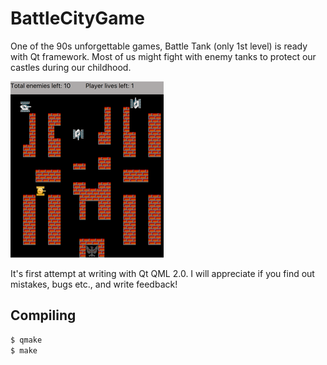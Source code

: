 # BattleCityGame

One of the 90s unforgettable games, Battle Tank (only 1st level) is ready with Qt framework. 
Most of us might fight with enemy tanks to protect our castles during our childhood.

![](samples/demo.png)

It's first attempt at writing with Qt QML 2.0.
I will appreciate if you find out mistakes, bugs etc., and write feedback!

## Compiling

```sh
$ qmake
$ make
```
